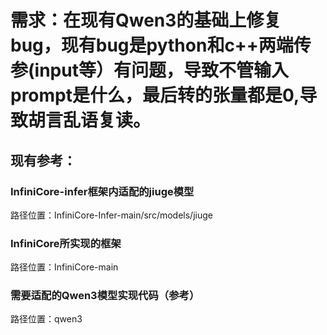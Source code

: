 # 需求：在现有Qwen3的基础上修复bug，现有bug是python和c++两端传参(input等）有问题，导致不管输入prompt是什么，最后转的张量都是0,导致胡言乱语复读。
## 现有参考：
### InfiniCore-infer框架内适配的jiuge模型
  路径位置：InfiniCore-Infer-main/src/models/jiuge
### InfiniCore所实现的框架
  路径位置：InfiniCore-main
### 需要适配的Qwen3模型实现代码（参考）
  路径位置：qwen3
